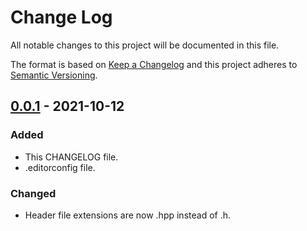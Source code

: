 
# Change Log
All notable changes to this project will be documented in this file.

The format is based on [Keep a Changelog](http://keepachangelog.com/)
and this project adheres to [Semantic Versioning](http://semver.org/).

## [0.0.1] - 2021-10-12

### Added

 - This CHANGELOG file.
 - .editorconfig file.

### Changed

  - Header file extensions are now .hpp instead of .h.

[0.0.1]: https://github.com/RSetter1/GerenciadorBackup/releases/tag/v0.0.1

